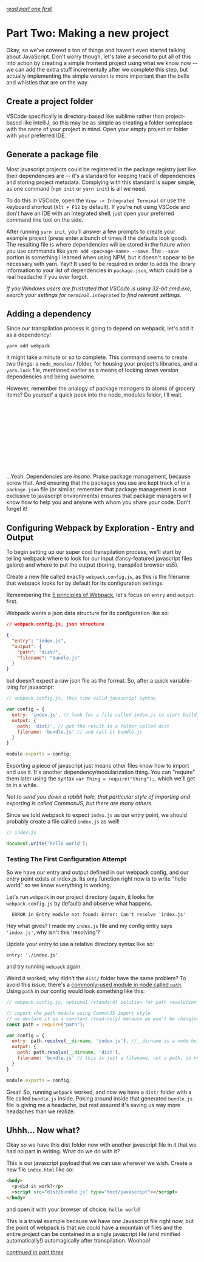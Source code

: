 *[read part one first](https://github.com/Hypaethral/javascript-projects/blob/master/environment-setup/01-acquire-the-tools.md)*

# Part Two:  Making a new project
Okay, so we've covered a ton of things and haven't even started talking about JavaScript.  Don't worry though, let's take a second to put all of this into action by creating a simple frontend project using what we know now -- we can add the extra stuff incrementally after we complete this step, but actually implementing the simple version is more important than the bells and whistles that are on the way.

## Create a project folder
VSCode specifically is directory-based like sublime rather than project-based like intelliJ, so this may be as simple as creating a folder someplace with the name of your project in mind.  Open your empty project or folder with your preferred IDE.

## Generate a package file
Most javascript projects could be registered in the package registry just like their dependencies are -- it's a standard for keeping track of dependencies and storing project metadata.  Complying with this standard is super simple, as one command (`npm init` or `yarn init`) is all we need.

To do this in VSCode, open the `View -> Integrated Terminal` or use the keyboard shortcut (`Alt + F12` by default).  If you're not using VSCode and don't have an IDE with an integrated shell, just open your preferred command line tool on the side.

After running `yarn init`, you'll answer a few prompts to create your example project (press enter a bunch of times if the defaults look good).  The resulting file is where dependencies will be stored in the future when you use commands like `yarn add <package-name> --save`.  The `--save` portion is something I learned when using NPM, but it doesn't appear to be necessary with yarn.  Yay!!  It used to be required in order to adds the library information to your list of dependencies in `package.json`, which could be a real headache if you ever forgot.

*If you Windows users are frustrated that VSCode is using 32-bit cmd.exe, search your settings for `terminal.integrated` to find relevant settings.* 

## Adding a dependency
Since our transpilation process is going to depend on webpack, let's add it as a dependency!

`yarn add webpack`

It might take a minute or so to complete.  This command seems to create two things: a `node_modules/` folder, for housing your project's libraries, and a `yarn.lock` file, mentioned earlier as a means of locking down version dependencies and being awesome.

However, remember the analogy of package managers to atoms of grocery items?  Do yourself a quick peek into the node_modules folder, I'll wait.

<br>
<br>
<br>
<br>
<br>
<br>
<br>
<br>
<br>
<br>


...Yeah.  Dependencies are *insane*.  Praise package management, because screw that.  And ensuring that the packages you use are kept track of in a `package.json` file (or similar, remember that package management is not exclusive to javascript environments) ensures that package managers will know how to help you and anyone with whom you share your code.  Don't forget it!

## Configuring Webpack by Exploration - Entry and Output
To begin setting up our super cool transpilation process, we'll start by telling webpack where to look for our input (fancy-featured javascript files galore) and where to put the output (boring, transpiled browser es5).

Create a new file called exactly `webpack.config.js`, as this is the filename that webpack looks for by default for its configuration settings.

Remembering the [5 principles of Webpack](https://webpack.js.org/concepts/), let's focus on `entry` and `output` first.

Webpack wants a json data structure for its configuration like so:

```json
// webpack.config.js, json structure

{
  "entry": "index.js",
  "output": {
    "path": "dist/",
    "filename": "bundle.js"
  }
}

```

but doesn't expect a raw json file as the format.  So, after a quick variable-izing for javascript:

```js
// webpack.config.js, this time valid javascript syntax

var config = {
  entry: 'index.js', // look for a file called index.js to start building the module tree
  output: {
    path: 'dist/', // put the result in a folder called dist
    filename: 'bundle.js' // and call it bundle.js
  }
}

module.exports = config;
```
Exporting a piece of javascript just means other files know how to import and use it. It's another dependency/modularization thing.  You can "require" them later using the syntax `var Thing = require("thing");`, which we'll get to in a while.

*Not to send you down a rabbit hole, that particular style of importing and exporting is called CommonJS, but
there are many others.*


Since we told webpack to expect `index.js` as our entry point, we should probably create a file called `index.js` as well!


```js
// index.js

document.write('hello world');
```


### Testing The First Configuration Attempt
So we have our entry and output defined in our webpack config, and our entry point exists at index.js.  Its only function right now is to write "hello world" so we know everything is working.

Let's run `webpack` in our project directory (again, it looks for `webpack.config.js` by default) and observe what happens.
```
  ERROR in Entry module not found: Error: Can't resolve 'index.js'
```

Hey what gives?  I made my `index.js` file and my config entry says `'index.js'`, why isn't this 'resolving'?

Update your entry to use a relative directory syntax like so:

`entry: './index.js'`

and try running `webpack` again.

Weird it worked, why didn't the `dist/` folder have the same problem?  To avoid this issue, there's a [commonly-used module in node called `path`](https://nodejs.org/api/path.html).  Using `path` in our config would look something like this:

```js
// webpack.config.js, optional (standard) solution for path resolution using the path module

// import the path module using CommonJS import style
// we declare it as a constant (read-only) because we won't be changing our library anytime soon
const path = require("path");

var config = {
  entry: path.resolve(__dirname, 'index.js'), //__dirname is a node built-in function to get the relative current directory.  Check out the node docs for more info!
  output: {
    path: path.resolve(__dirname, 'dist'),
    filename: 'bundle.js' // this is just a filename, not a path, so no worries there
  }
}

module.exports = config;
```

Great!  So, running `webpack` worked, and now we have a `dist/` folder with a file called `bundle.js` inside.  Poking around inside that generated `bundle.js` file is giving me a headache, but rest assured it's saving us way more headaches than we realize.

## Uhhh... Now what?
Okay so we have this dist folder now with another javascript file in it that we had no part in writing.  What do we do with it?

This is our javascript payload that we can use wherever we wish.  Create a new file `index.html` like so:

```html
<body>
  <p>did it work?</p>
  <script src="dist/bundle.js" type="text/javascript"></script>
</body>
```
and open it with your browser of choice.  `hello world`!

This is a trivial example because we have *one* Javascript file right now, but the point of webpack is that we could have a mountain of files and the entire project can be contained in a single javascript file (and minified automatically!) automagically after transpilation.  Woohoo!


*[continued in part three](https://github.com/Hypaethral/javascript-projects/blob/master/environment-setup/03-additional-stuff.md)*
